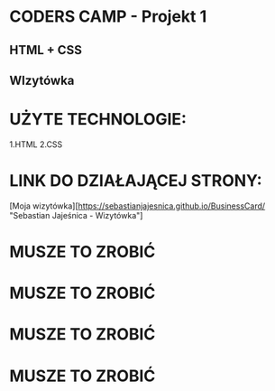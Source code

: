 # CODERS CAMP - Projekt 1
## HTML + CSS
## WIzytówka

# UŻYTE TECHNOLOGIE:
1.HTML
2.CSS

# LINK DO DZIAŁAJĄCEJ STRONY:
[Moja wizytówka][https://sebastianjajesnica.github.io/BusinessCard/ "Sebastian Jajeśnica - Wizytówka"]

# MUSZE TO ZROBIĆ 


# MUSZE TO ZROBIĆ 


# MUSZE TO ZROBIĆ 

# MUSZE TO ZROBIĆ 
